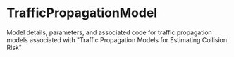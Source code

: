 # TrafficPropagationModel
Model details, parameters, and associated code for traffic propagation models associated with "Traffic Propagation Models for Estimating Collision Risk"